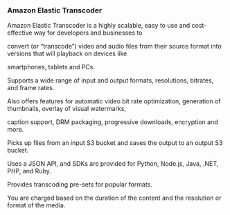### Amazon Elastic Transcoder

Amazon Elastic Transcoder is a highly scalable, easy to use and cost-effective
way for developers and businesses to

convert (or “transcode”) video and audio files from their source format into
versions that will playback on devices like

smartphones, tablets and PCs.

Supports a wide range of input and output formats, resolutions, bitrates, and
frame rates.

Also offers features for automatic video bit rate optimization, generation of
thumbnails, overlay of visual watermarks,

caption support, DRM packaging, progressive downloads, encryption and more.

Picks up files from an input S3 bucket and saves the output to an output S3
bucket.

Uses a JSON API, and SDKs are provided for Python, Node.js, Java, .NET, PHP, and
Ruby.

Provides transcoding pre-sets for popular formats.

You are charged based on the duration of the content and the resolution or
format of the media.

